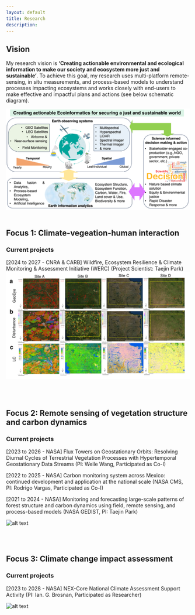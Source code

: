 ```yaml
---
layout: default
title: Research 
description: 
---
```

  
## Vision

My research vision is **‘Creating actionable environmental and ecological information to make our society and ecosystem more just and sustainable’**. To achieve this goal, my research uses multi-platform remote-sensing, in situ measurements, and process-based models to understand processes impacting ecosystems and works closely with end-users to make effective and impactful plans and actions (see below schematic diagram). 

![alt text](assets/images/Park_Figure1.png "Logo Title Text 1")
<br>
<br>

## Focus 1: Climate-vegeation-human interaction
  ### Current projects
  
  [2024 to 2027 - CNRA & CARB] Wildfire, Ecosystem Resilience & Climate Monitoring & Assessment Initiative (WERC) (Project Scientist: Taejin Park)
  ![alt text](assets/images/Park_Dist_example.png "Logo Title Text 2")


<br>
<br>

## Focus 2: Remote sensing of vegetation structure and carbon dynamics
  ### Current projects 
  
  [2023 to 2026 - NASA] Flux Towers on Geostationary Orbits: Resolving Diurnal Cycles of Terrestrial Vegetation Processes with Hypertemporal Geostationary Data Streams (PI: Weile Wang, Participated as Co-I)
  
  [2022 to 2025 - NASA] Carbon monitoring system across Mexico: continued development and application at the national scale (NASA CMS, PI: Rodrigo Vargas, Participated as Co-I)

  [2021 to 2024 - NASA] Monitoring and forecasting large-scale patterns of forest structure and carbon dynamics using field, remote sensing, and process-based models (NASA GEDIST, PI: Taejin Park)

  
  ![alt text](assets/images/Park_Figure2.png "Logo Title Text 2")

<br>
<br>

## Focus 3: Climate change impact assessment
  ### Current projects 
  
  [2023 to 2028 - NASA] NEX-Core National Climate Assessment Support Activity (PI: Ian. G. Brosnan, Participated as Researcher)
  
  ![alt text](assets/images/Park_Figure_FWI.gif "Logo Title Text 2")







